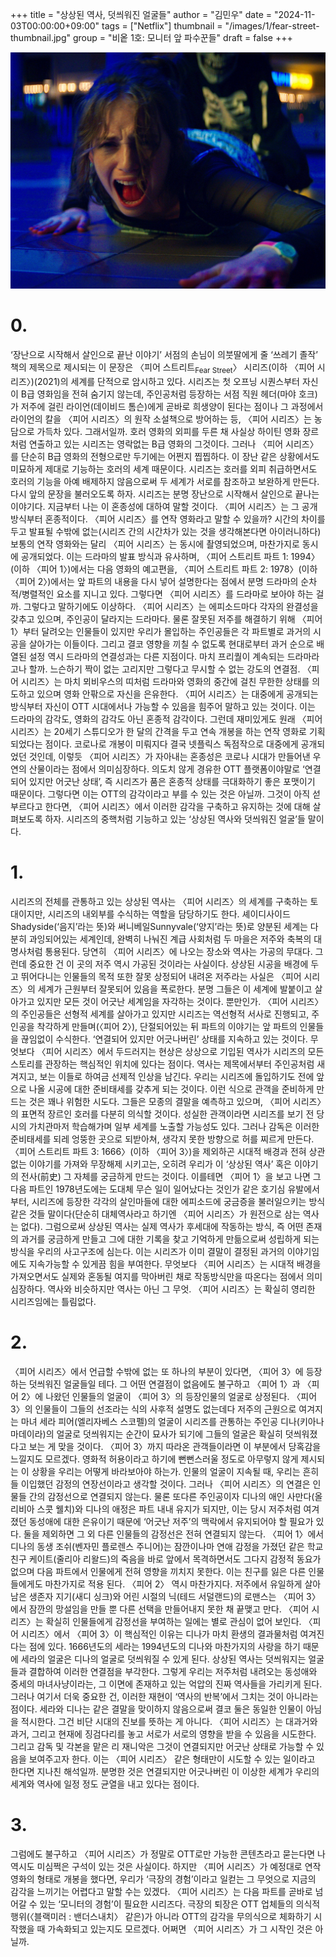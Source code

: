 +++
title = "상상된 역사, 덧씌워진 얼굴들"
author = "김민우"
date = "2024-11-03T00:00:00+09:00"
tags = ["Netflix"]
thumbnail = "/images/1/fear-street-thumbnail.jpg"
group = "비옽 1호: 모니터 앞 파수꾼들"
draft = false
+++

![Fear Street](/images/1/fear-street-1.jpg)

# 0.

‘장난으로 시작해서 살인으로 끝난 이야기’
서점의 손님이 의붓딸에게 줄 ‘쓰레기 졸작’ 책의 제목으로 제시되는 이 문장은 〈피어 스트리트<sub>Fear Street</sub>〉 시리즈(이하 〈피어 시리즈〉)(2021)의 세계를 단적으로 암시하고 있다. 시리즈는 첫 오프닝 시퀀스부터 자신이 B급 영화임을 전혀 숨기지 않는데, 주인공처럼 등장하는 서점 직원 헤더(마야 호크)가 저주에 걸린 라이언(데이비드 톰슨)에게 곧바로 희생양이 된다는 점이나 그 과정에서 라이언의 칼을 〈피어 시리즈〉의 원작 소설책으로 방어하는 등, 〈피어 시리즈〉는 농담으로 가득차 있다. 그래서일까. 호러 영화의 외피를 두른 채 사실상 하이틴 영화 장르처럼 연출하고 있는 시리즈는 영락없는 B급 영화의 그것이다. 그러나 〈피어 시리즈〉를 단순히 B급 영화의 전형으로만 두기에는 어쩐지 찝찝하다. 이 장난 같은 상황에서도 미묘하게 제대로 기능하는 호러의 세계 때문이다. 시리즈는 호러를 외피 취급하면서도 호러의 기능을 아예 배제하지 않음으로써 두 세계가 서로를 참조하고 보완하게 만든다. 다시 앞의 문장을 불러오도록 하자. 시리즈는 분명 장난으로 시작해서 살인으로 끝나는 이야기다. 지금부터 나는 이 혼종성에 대하여 말할 것이다.
〈피어 시리즈〉는 그 공개 방식부터 혼종적이다. 〈피어 시리즈〉를 연작 영화라고 말할 수 있을까? 시간의 차이를 두고 발표될 수밖에 없는(시리즈 간의 시간차가 있는 것을 생각해본다면 아이러니하다) 보통의 연작 영화와는 달리 〈피어 시리즈〉는 동시에 촬영되었으며, 마찬가지로 동시에 공개되었다. 이는 드라마의 발표 방식과 유사하며, 〈피어 스트리트 파트 1: 1994〉(이하 〈피어 1〉)에서는 다음 영화의 예고편을, 〈피어 스트리트 파트 2: 1978〉(이하 〈피어 2〉)에서는 앞 파트의 내용을 다시 넣어 설명한다는 점에서 분명 드라마의 순차적/병렬적인 요소를 지니고 있다. 그렇다면 〈피어 시리즈〉를 드라마로 보아야 하는 걸까. 그렇다고 말하기에도 이상하다. 〈피어 시리즈〉는 에피소드마다 각자의 완결성을 갖추고 있으며, 주인공이 달라지는 드라마다. 물론 잘못된 저주를 해결하기 위해 〈피어 1〉부터 달려오는 인물들이 있지만 우리가 몰입하는 주인공들은 각 파트별로 과거의 시공을 살아가는 이들이다. 그리고 결코 영향을 끼칠 수 없도록 현대로부터 과거 순으로 배열된 설정 역시 드라마의 연결성과는 다른 지점이다. 마치 프리퀄이 계속되는 드라마라고나 할까. 느슨하기 짝이 없는 고리지만 그렇다고 무시할 수 없는 강도의 연결점. 〈피어 시리즈〉는 마치 뫼비우스의 띠처럼 드라마와 영화의 중간에 걸친 무한한 상태를 의도하고 있으며 영화 안팎으로 자신을 은유한다. 〈피어 시리즈〉는 대중에게 공개되는 방식부터 자신이 OTT 시대에서나 가능할 수 있음을 힘주어 말하고 있는 것이다. 이는 드라마의 감각도, 영화의 감각도 아닌 혼종적 감각이다. 그런데 재미있게도 원래 〈피어 시리즈〉는 20세기 스튜디오가 한 달의 간격을 두고 연속 개봉을 하는 연작 영화로 기획되었다는 점이다. 코로나로 개봉이 미뤄지다 결국 넷플릭스 독점작으로 대중에게 공개되었던 것인데, 이렇듯 〈피어 시리즈〉가 자아내는 혼종성은 코로나 시대가 만들어낸 우연의 산물이라는 점에서 의미심장하다. 의도치 않게 경유한 OTT 플랫폼이야말로 ‘연결되어 있지만 어긋난 상태’, 즉 시리즈가 품은 혼종적 상태를 극대화하기 좋은 포맷이기 때문이다. 그렇다면 이는 OTT의 감각이라고 부를 수 있는 것은 아닐까. 그것이 아직 섣부르다고 한다면, 〈피어 시리즈〉에서 이러한 감각을 구축하고 유지하는 것에 대해 살펴보도록 하자. 시리즈의 중핵처럼 기능하고 있는 ‘상상된 역사와 덧씌워진 얼굴’들 말이다.

# 1.

시리즈의 전체를 관통하고 있는 상상된 역사는 〈피어 시리즈〉의 세계를 구축하는 토대이지만, 시리즈의 내외부를 수식하는 역할을 담당하기도 한다. 셰이디사이드Shadyside(‘음지’라는 뜻)와 써니베일Sunnyvale(‘양지’라는 뜻)로 양분된 세계는 다분히 과잉되어있는 세계인데, 완벽히 나눠진 계급 사회처럼 두 마을은 저주와 축복의 대명사처럼 통용된다. 당연히 〈피어 시리즈〉에 나오는 장소와 역사는 가공의 무대다. 그런데 중요한 건 이 곳의 저주 역시 가공된 것이라는 사실이다. 상상된 시공을 배경에 두고 뛰어다니는 인물들의 목적 또한 잘못 상정되어 내려온 저주라는 사실은 〈피어 시리즈〉의 세계가 근원부터 잘못되어 있음을 폭로한다. 분명 그들은 이 세계에 발붙이고 살아가고 있지만 모든 것이 어긋난 세계임을 자각하는 것이다. 뿐만인가. 〈피어 시리즈〉의 주인공들은 선형적 세계를 살아가고 있지만 시리즈는 역선형적 서사로 진행되고, 주인공을 착각하게 만들며(〈피어 2〉), 단절되어있는 뒤 파트의 이야기는 앞 파트의 인물들을 끊임없이 수식한다. ‘연결되어 있지만 어긋나버린’ 상태를 지속하고 있는 것이다.
무엇보다 〈피어 시리즈〉에서 두드러지는 현상은 상상으로 기입된 역사가 시리즈의 모든 스토리를 관장하는 핵심적인 위치에 있다는 점이다. 역사는 제목에서부터 주인공처럼 새겨지고, 보는 이들로 하여금 선제적 인상을 남긴다. 우리는 시리즈에 돌입하기도 전에 앞으로 나올 시공에 대한 준비태세를 갖추게 되는 것이다. 이런 식으로 관객을 준비하게 만드는 것은 꽤나 위험한 시도다. 그들은 모종의 결말을 예측하고 있으며, 〈피어 시리즈〉의 표면적 장르인 호러를 다분히 의식할 것이다. 성실한 관객이라면 시리즈를 보기 전 당시의 가치관마저 학습해가며 일부 세계를 노출할 가능성도 있다. 그러나 감독은 이러한 준비태세를 되레 엉뚱한 곳으로 되받아쳐, 생각지 못한 방향으로 허를 찌르게 만든다. 〈피어 스트리트 파트 3: 1666〉(이하 〈피어 3〉)을 제외하곤 시대적 배경과 전혀 상관없는 이야기를 가져와 무장해제 시키고는, 오히려 우리가 이 ‘상상된 역사’ 혹은 이야기의 전사(前史) 그 자체를 궁금하게 만드는 것이다. 이를테면 〈피어 1〉을 보고 나면 그 다음 파트인 1978년도에는 도대체 무슨 일이 일어났다는 것인가 같은 호기심 유발에서부터, 시리즈에 등장한 각각의 살인마들에 대한 에피소드에 궁금증을 불러일으키는 방식 같은 것들 말이다(단순히 대체역사라고 하기엔 〈피어 시리즈〉가 원전으로 삼는 역사는 없다). 그럼으로써 상상된 역사는 실제 역사가 후세대에 작동하는 방식, 즉 어떤 존재의 과거를 궁금하게 만들고 그에 대한 기록을 찾고 기억하게 만듦으로써 성립하게 되는 방식을 우리의 사고구조에 심는다. 이는 시리즈가 이미 결말이 결정된 과거의 이야기임에도 지속가능할 수 있게끔 힘을 부여한다. 무엇보다 〈피어 시리즈〉는 시대적 배경을 가져오면서도 실제와 혼동될 여지를 막아버린 채로 작동방식만을 따온다는 점에서 의미심장하다. 역사와 비슷하지만 역사는 아닌 그 무엇. 〈피어 시리즈〉는 확실히 영리한 시리즈임에는 틀림없다.

# 2.

〈피어 시리즈〉에서 언급할 수밖에 없는 또 하나의 부분이 있다면, 〈피어 3〉에 등장하는 덧씌워진 얼굴들일 테다. 그 어떤 연결점이 없음에도 불구하고 〈피어 1〉과 〈피어 2〉에 나왔던 인물들의 얼굴이 〈피어 3〉의 등장인물의 얼굴로 상정된다. 〈피어 3〉의 인물들이 그들의 선조라는 식의 사후적 설명도 없는데다 저주의 근원으로 여겨지는 마녀 세라 피어(엘리자베스 스코펠)의 얼굴이 시리즈를 관통하는 주인공 디나(키아나 마데이라)의 얼굴로 덧씌워지는 순간이 묘사가 되기에 그들의 얼굴은 확실히 덧씌워졌다고 보는 게 맞을 것이다. 〈피어 3〉까지 따라온 관객들이라면 이 부분에서 당혹감을 느낄지도 모르겠다. 영화적 허용이라고 하기에 뻔뻔스러울 정도로 아무렇지 않게 제시되는 이 상황을 우리는 어떻게 바라보아야 하는가. 인물의 얼굴이 지속될 때, 우리는 흔히들 이입했던 감정의 연장선이라고 생각할 것이다. 그러나 〈피어 시리즈〉의 연결은 인물들 간의 감정선으로 연결되지 않는다. 물론 또다른 주인공이자 디나의 애인 사만다(올리비아 스콧 웰치)와 디나의 애정은 파트 내내 유지가 되지만, 이는 당시 저주처럼 여겨졌던 동성애에 대한 은유이기 때문에 ‘어긋난 저주’의 맥락에서 유지되어야 할 필요가 있다. 둘을 제외하면 그 외 다른 인물들의 감정선은 전혀 연결되지 않는다. 〈피어 1〉에서 디나의 동생 조쉬(벤자민 플로렌스 주니어)는 잠깐이나마 연애 감정을 가졌던 같은 학교 친구 케이트(줄리아 리왈드)의 죽음을 바로 앞에서 목격하면서도 그다지 감정적 동요가 없으며 다음 파트에서 인물에게 전혀 영향을 끼치지 못한다. 이는 친구를 잃은 다른 인물들에게도 마찬가지로 적용 된다. 〈피어 2〉 역시 마찬가지다. 저주에서 유일하게 살아남은 생존자 지기(새디 싱크)와 어린 시절의 닉(테드 서덜랜드)의 로맨스는 〈피어 3〉에서 잠깐의 망설임을 만들 뿐 다른 선택을 만들어내지 못한 채 끝맺고 만다. 〈피어 시리즈〉는 확실히 인물들에게 감정선을 부여하는 일에는 별로 관심이 없어 보인다.
〈피어 시리즈〉에서 〈피어 3〉이 핵심적인 이유는 디나가 마치 환생의 결과물처럼 여겨진다는 점에 있다. 1666년도의 세라는 1994년도의 디나와 마찬가지의 사랑을 하기 때문에 세라의 얼굴은 디나의 얼굴로 덧씌워질 수 있게 된다. 상상된 역사는 덧씌워지는 얼굴들과 결합하여 이러한 연결점을 부각한다. 그렇게 우리는 저주처럼 내려오는 동성애와 중세의 마녀사냥이라는, 그 이면에 존재하고 있는 억압의 진짜 역사들을 가리키게 된다. 그러나 여기서 더욱 중요한 건, 이러한 재현이 ‘역사의 반복’에서 그치는 것이 아니라는 점이다. 세라와 디나는 같은 결말을 맞이하지 않음으로써 결코 둘은 동일한 인물이 아님을 적시한다. 그건 비단 시대의 진보를 뜻하는 게 아니다. 〈피어 시리즈〉는 대과거와 과거, 그리고 현재에 징검다리를 놓고 서로가 서로의 영향을 받을 수 있음을 시도한다. 그리고 감독 및 각본을 맡은 리 재니악은 그것이 연결되지만 어긋난 상태로 가능할 수 있음을 보여주고자 한다. 이는 〈피어 시리즈〉 같은 형태만이 시도할 수 있는 일이라고 한다면 지나친 해석일까. 분명한 것은 연결되지만 어긋나버린 이 이상한 세계가 우리의 세계와 역사에 일정 정도 균열을 내고 있다는 점이다.

# 3.

그럼에도 불구하고 〈피어 시리즈〉가 정말로 OTT로만 가능한 콘텐츠라고 묻는다면 나 역시도 미심쩍은 구석이 있는 것은 사실이다. 하지만 〈피어 시리즈〉가 예정대로 연작 영화의 형태로 개봉을 했다면, 우리가 ‘극장의 경험’이라고 일컫는 그 무엇으로 지금의 감각을 느끼기는 어렵다고 말할 수는 있겠다. 〈피어 시리즈〉는 다음 파트를 곧바로 넘어갈 수 있는 ‘모니터의 경험’이 필요한 시리즈다. 극장의 퇴장은 OTT 업체들의 의식적 행위(〈블랙미러 : 밴더스내치〉 같은)가 아니라 OTT의 감각을 무의식으로 체화하기 시작했을 때 가속화되고 있는지도 모르겠다. 어쩌면 〈피어 시리즈〉가 그 시작인 것은 아닐까.
